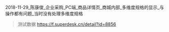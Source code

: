 







2018-11-29_陈康俊_企业采购_PC端_商品详情页_商城内部_多维度规格的显示_与操作都有问题_当时没有处理多维度规格

> 测试数据 https://f.superdesk.cn/detail?id=8856